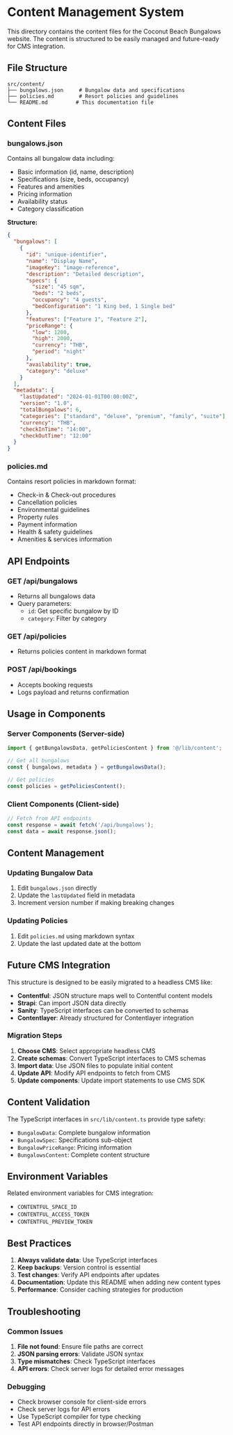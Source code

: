 # Content Management System

This directory contains the content files for the Coconut Beach Bungalows website. The content is structured to be easily managed and future-ready for CMS integration.

## File Structure

```
src/content/
├── bungalows.json     # Bungalow data and specifications
├── policies.md        # Resort policies and guidelines
└── README.md         # This documentation file
```

## Content Files

### bungalows.json

Contains all bungalow data including:
- Basic information (id, name, description)
- Specifications (size, beds, occupancy)
- Features and amenities
- Pricing information
- Availability status
- Category classification

**Structure:**
```json
{
  "bungalows": [
    {
      "id": "unique-identifier",
      "name": "Display Name",
      "imageKey": "image-reference",
      "description": "Detailed description",
      "specs": {
        "size": "45 sqm",
        "beds": "2 beds",
        "occupancy": "4 guests",
        "bedConfiguration": "1 King bed, 1 Single bed"
      },
      "features": ["Feature 1", "Feature 2"],
      "priceRange": {
        "low": 1200,
        "high": 2000,
        "currency": "THB",
        "period": "night"
      },
      "availability": true,
      "category": "deluxe"
    }
  ],
  "metadata": {
    "lastUpdated": "2024-01-01T00:00:00Z",
    "version": "1.0",
    "totalBungalows": 6,
    "categories": ["standard", "deluxe", "premium", "family", "suite"],
    "currency": "THB",
    "checkInTime": "14:00",
    "checkOutTime": "12:00"
  }
}
```

### policies.md

Contains resort policies in markdown format:
- Check-in & Check-out procedures
- Cancellation policies
- Environmental guidelines
- Property rules
- Payment information
- Health & safety guidelines
- Amenities & services information

## API Endpoints

### GET /api/bungalows
- Returns all bungalows data
- Query parameters:
  - `id`: Get specific bungalow by ID
  - `category`: Filter by category

### GET /api/policies
- Returns policies content in markdown format

### POST /api/bookings
- Accepts booking requests
- Logs payload and returns confirmation

## Usage in Components

### Server Components (Server-side)
```typescript
import { getBungalowsData, getPoliciesContent } from '@/lib/content';

// Get all bungalows
const { bungalows, metadata } = getBungalowsData();

// Get policies
const policies = getPoliciesContent();
```

### Client Components (Client-side)
```typescript
// Fetch from API endpoints
const response = await fetch('/api/bungalows');
const data = await response.json();
```

## Content Management

### Updating Bungalow Data

1. Edit `bungalows.json` directly
2. Update the `lastUpdated` field in metadata
3. Increment version number if making breaking changes

### Updating Policies

1. Edit `policies.md` using markdown syntax
2. Update the last updated date at the bottom

## Future CMS Integration

This structure is designed to be easily migrated to a headless CMS like:

- **Contentful**: JSON structure maps well to Contentful content models
- **Strapi**: Can import JSON data directly
- **Sanity**: TypeScript interfaces can be converted to schemas
- **Contentlayer**: Already structured for Contentlayer integration

### Migration Steps

1. **Choose CMS**: Select appropriate headless CMS
2. **Create schemas**: Convert TypeScript interfaces to CMS schemas
3. **Import data**: Use JSON files to populate initial content
4. **Update API**: Modify API endpoints to fetch from CMS
5. **Update components**: Update import statements to use CMS SDK

## Content Validation

The TypeScript interfaces in `src/lib/content.ts` provide type safety:

- `BungalowData`: Complete bungalow information
- `BungalowSpec`: Specifications sub-object
- `BungalowPriceRange`: Pricing information
- `BungalowsContent`: Complete content structure

## Environment Variables

Related environment variables for CMS integration:
- `CONTENTFUL_SPACE_ID`
- `CONTENTFUL_ACCESS_TOKEN`
- `CONTENTFUL_PREVIEW_TOKEN`

## Best Practices

1. **Always validate data**: Use TypeScript interfaces
2. **Keep backups**: Version control is essential
3. **Test changes**: Verify API endpoints after updates
4. **Documentation**: Update this README when adding new content types
5. **Performance**: Consider caching strategies for production

## Troubleshooting

### Common Issues

1. **File not found**: Ensure file paths are correct
2. **JSON parsing errors**: Validate JSON syntax
3. **Type mismatches**: Check TypeScript interfaces
4. **API errors**: Check server logs for detailed error messages

### Debugging

- Check browser console for client-side errors
- Check server logs for API errors
- Use TypeScript compiler for type checking
- Test API endpoints directly in browser/Postman
